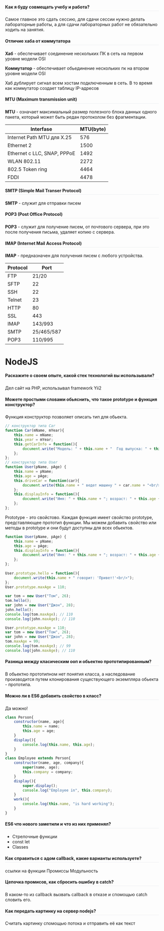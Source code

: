 <dl> 
<style>
h4 {
border-bottom: 1px solid #eaecef;
padding-bottom: .3em;
}
</style>
</dl>

#### Как я буду совмещать учебу и работа?
Самое главное это сдать сессию, для сдачи сессии нужно делать лабораторные работы, 
а для сдачи лабораторных работ не обязательно ходить на занятия.

#### Отличие хаба от коммутатора
**Хаб** - обеспечивает соединение нескольких ПК в сеть на первом уровне модели OSI

**Коммутатор** - обеспечивает обьединение нескольких пк на втором уровне модели OSI

Хаб дублирует сигнал всем хостам подключенным в сеть. В то время как коммутатор создает таблицу IP-адресов

#### MTU (Maximum transmission unit)
**MTU** - означает максимальный размер полезного блока данных одного пакета, который может быть редан протоколом без фрагментации.

| Interfase                   | MTU(byte)   |
| -----------                 | ----------- |
| Internet Path MTU для X.25  | 576         |
| Ethernet 2                  | 1500        |
| Ethernet с LLC, SNAP, PPPoE | 1492        |
| WLAN 802.11                 | 2272        |
| 802.5 Token ring            | 4464        |
| FDDI                        | 4478        |

#### SMTP (Simple Mail Transer Protocol)

**SMTP** - служит для отправки писем

#### POP3 (Post Office Protocol)

**POP3** - служит для получение писем, от почтового сервера, при это после получения письма, удаляет копию с сервера.

#### IMAP (Internet Mail Access Protocol)

**IMAP** - предназначен для получения писем с любого устройства.




| Protocol | Port       |
| ---      | ---        |
| FTP      | 21/20      |
| SFTP     | 22         |
| SSH      | 22         |
| Telnet   | 23         |
| HTTP     | 80         |
| SSL      | 443        |
| IMAP     | 143/993    |
| SMTP     | 25/465/587 |
| POP3     | 110/995    |


# NodeJS

#### Раскажите о своем опыте, какой стек технологий вы использывали?

Дел сайт на PHP, использывал framework Yii2 

#### Можете простыми словами обьяснить, что такое prototype и функция конструктор?

Функция конструктор позволяет описать тип для обьекта.
```javascript
// конструктор типа Car
function Car(mName, mYear){
    this.name = mName;
    this.year = mYear;
    this.getCarInfo = function(){
        document.write("Модель: " + this.name + "  Год выпуска: " + this.year + "<br/>");
    };
};
// конструктор типа User
function User(pName, pAge) {
    this.name = pName;
    this.age = pAge;
    this.driveCar = function(car){
        document.write(this.name + " ведет машину " + car.name + "<br/>");
    };
    this.displayInfo = function(){
        document.write("Имя: " + this.name + "; возраст: " + this.age + "<br/>");
    };
};
```

Prototype - это свойстово.
Каждая функция имеет свойство prototype, представляющее прототип функции. 
Мы можем добавить свойство или методы в prototype и они будут доступны для всех обьектов.
```javascript
function User(pName, pAge) {
    this.name = pName;
    this.age = pAge;
    this.displayInfo = function(){
        document.write("Имя: " + this.name + "; возраст: " + this.age + "<br/>");
    };
};
 
User.prototype.hello = function(){
    document.write(this.name + " говорит: 'Привет!'<br/>");
};
User.prototype.maxAge = 110;
 
var tom = new User("Том", 26);
tom.hello();
var john = new User("Джон", 28);
john.hello();
console.log(tom.maxAge); // 110
console.log(john.maxAge); // 110
```

```javascript
User.prototype.maxAge = 110;
var tom = new User("Том", 26);
var john = new User("Джон", 28);
tom.maxAge = 99;
console.log(tom.maxAge); // 99
console.log(john.maxAge); // 110
```

#### Разница между класическим ооп и обьектно прототипированным?
В обьектно прототипном нет понятия класса, а наследование производится путем клонирования существующего экземпляра обьекта - прототипа.

#### Можно ли в ES6 добавить свойство в класс?
Да можно!
```javascript
class Person{
    constructor(name, age){
        this.name = name;
        this.age = age;
    }
    display(){
        console.log(this.name, this.age);
    }
}
class Employee extends Person{
    constructor(name, age, company){
        super(name, age);
        this.company = company;
    }
    display(){
        super.display();
        console.log("Employee in", this.company);
    }
    work(){
        console.log(this.name, "is hard working");
    }
}
```

#### ES6 что нового заметили и что из них применял?

* Стрелочные функции
* const let
* Classes

#### Как справиться с адом callback, какие варианты используете?
ссылки на функции
Промиссы
Модульность

#### Цепочка промисов, как сбросить ошибку в catch?

В каком-то из callback вызвать callback в отказе и спомощью catch словить его.

#### Как передать картинку на сервер nodejs?

Считать картинку спомощью потока и отправить её как текст
